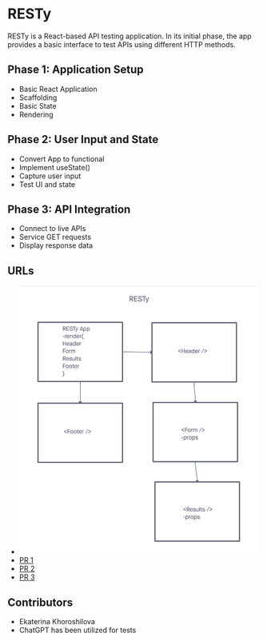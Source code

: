# RESTy

RESTy is a React-based API testing application. In its initial phase, the app provides a basic interface to test APIs using different HTTP methods.

## Phase 1: Application Setup

- Basic React Application
- Scaffolding
- Basic State
- Rendering

## Phase 2: User Input and State

- Convert App to functional
- Implement useState()
- Capture user input
- Test UI and state

## Phase 3: API Integration

- Connect to live APIs
- Service GET requests
- Display response data
  
## URLs

- ![UML](./public/RestyUML.png)
- [PR 1](https://github.com/KatKho/resty/pull/1)
- [PR 2](https://github.com/KatKho/resty/pull/3)
- [PR 3](https://github.com/KatKho/resty/pull/4)

## Contributors

- Ekaterina Khoroshilova
- ChatGPT has been utilized for tests
